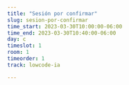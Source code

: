 ```yaml
---
title: "Sesión por confirmar"
slug: sesion-por-confirmar
time_start: 2023-03-30T10:00:00-06:00
time_end: 2023-03-30T10:40:00-06:00
day: c
timeslot: 1
room: 1
timeorder: 1
track: lowcode-ia

---
```


